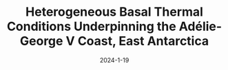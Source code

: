 ---
title: "Heterogeneous Basal Thermal Conditions Underpinning the Adélie-George V Coast, East Antarctica"
collection: publications
category: manuscripts
permalink: '/publication/2024-Dawson'
external_url: 'https://agupubs.onlinelibrary.wiley.com/doi/full/10.1029/2023GL105450'
excerpt: 'This study assesses the vulnerability of East Antarctica’s Adélie–George V Land by analyzing airborne radar sounding data with a new statistical method. Results reveal a mix of frozen and thawed bed conditions near the Wilkes Subglacial Basin grounding zone, indicating that the region may be more prone to climate-driven retreat and ice mass loss than previously recognized.'
date: 2024-1-19
venue: 'Geophysical Research Letters'
paperurl: 'http://elizadawson.github.io/files/Dawson_pub_2024.pdf'
citation: 'Dawson, E. J., Schroeder, D. M., Chu, W., Mantelli, E., & Seroussi, H. (2024). Heterogeneous basal thermal conditions underpinning the Adélie‐George V Coast, East Antarctica. Geophysical Research Letters, 51(2), e2023GL105450'
---
